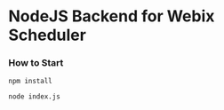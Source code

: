 NodeJS Backend for Webix Scheduler
=====================

### How to Start

```shell script
npm install

node index.js
```


